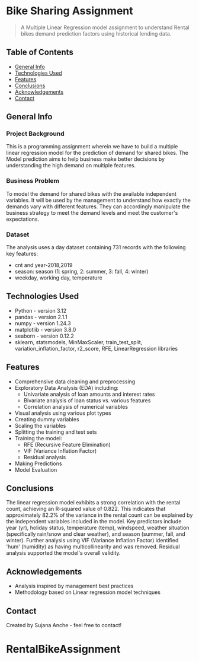 # Bike Sharing Assignment

> A Multiple Linear Regression model assignment to understand Rental bikes demand prediction factors using historical lending data.

## Table of Contents

- [General Info](#general-info)
- [Technologies Used](#technologies-used)
- [Features](#features)
- [Conclusions](#conclusions)
- [Acknowledgements](#acknowledgements)
- [Contact](#contact)

## General Info

### Project Background

This is a programming assignment wherein we have to build a multiple linear regression model for the prediction of demand for shared bikes. The Model prediction aims to help business make better decisions by understanding the high demand on multiple features.

### Business Problem

To model the demand for shared bikes with the available independent variables. It will be used by the management to understand how exactly the demands vary with different features. They can accordingly manipulate the business strategy to meet the demand levels and meet the customer's expectations.

### Dataset

The analysis uses a day dataset containing 731 records with the following key features:
- cnt and year-2018,2019
- season: season (1: spring, 2: summer, 3: fall, 4: winter)
- weekday, working day, temperature

## Technologies Used

- Python - version 3.12
- pandas - version 2.1.1
- numpy - version 1.24.3
- matplotlib - version 3.8.0
- seaborn - version 0.12.2
- sklearn, statsmodels, MinMaxScaler, train_test_split, variation_inflation_factor, r2_score, RFE, LinearRegression libraries

## Features

- Comprehensive data cleaning and preprocessing
- Exploratory Data Analysis (EDA) including:
  - Univariate analysis of loan amounts and interest rates
  - Bivariate analysis of loan status vs. various features
  - Correlation analysis of numerical variables
- Visual analysis using various plot types
- Creating dummy variables
- Scaling the variables
- Splitting the training and test sets
- Training the model:
  - RFE (Recursive Feature Elimination)
  - VIF (Variance Inflation Factor)
  - Residual analysis
- Making Predictions
- Model Evaluation

## Conclusions

The linear regression model exhibits a strong correlation with the rental count, achieving an R-squared value of 0.822. This indicates that approximately 82.2% of the variance in the rental count can be explained by the independent variables included in the model. Key predictors include year (yr), holiday status, temperature (temp), windspeed, weather situation (specifically rain/snow and clear weather), and season (summer, fall, and winter). Further analysis using VIF (Variance Inflation Factor) identified 'hum' (humidity) as having multicollinearity and was removed. Residual analysis supported the model's overall validity.

## Acknowledgements

- Analysis inspired by management best practices
- Methodology based on Linear regression model techniques

## Contact

Created by Sujana Anche - feel free to contact!

# RentalBikeAssignment
